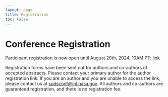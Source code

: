 ```yaml
---
layout: page
title: Registration
toc: False
---
```


# Conference Registration

<div class="alert alert-success" role="alert">
  Participant registration is now open until August 20th, 2024, 10AM PT: <a href="https://forms.gle/PFL7u6sbxHMogVMz9">link</a>
</div>

Registration forms have been sent out for authors and co-authors of accepted abstracts. Please contact your primary author for the author registration link. If you are an author and you are unable to access the link, please contact us at sudsconf@jpl.nasa.gov. All authors and co-authors are guaranteed registration, and there is no registration fee.
